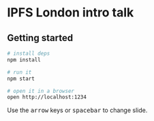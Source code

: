 # IPFS London intro talk

## Getting started

```sh
# install deps
npm install

# run it
npm start

# open it in a browser
open http://localhost:1234
```

Use the <kbd>arrow</kbd> keys or <kbd>spacebar</kbd> to change slide.
